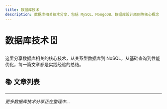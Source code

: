 ```yaml
---
title: 数据库技术
description: 数据库相关技术分享，包括 MySQL、MongoDB、数据库设计原则等核心概念
---
```


# 数据库技术 🗄️

这里分享数据库相关的核心技术，从关系型数据库到 NoSQL，从基础查询到性能优化，每一篇文章都是实践经验的总结。

## 📚 文章列表

<UnderConstruction />

---

_更多数据库技术分享正在整理中..._
